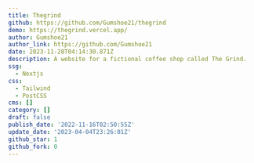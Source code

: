 ```yaml
---
title: Thegrind
github: https://github.com/Gumshoe21/thegrind
demo: https://thegrind.vercel.app/
author: Gumshoe21
author_link: https://github.com/Gumshoe21
date: 2023-11-28T04:14:30.871Z
description: A website for a fictional coffee shop called The Grind.
ssg:
  - Nextjs
css:
  - Tailwind
  - PostCSS
cms: []
category: []
draft: false
publish_date: '2022-11-16T02:50:55Z'
update_date: '2023-04-04T23:26:01Z'
github_star: 1
github_fork: 0
---
```

